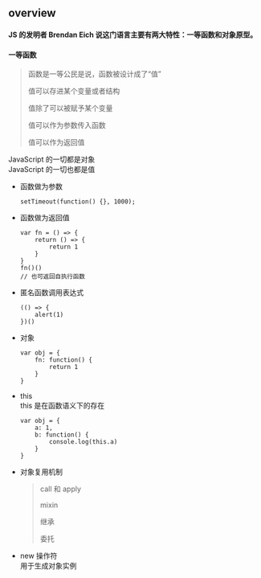 ## overview

#### JS 的发明者 Brendan Eich 说这门语言主要有两大特性：一等函数和对象原型。

#### 一等函数


> 函数是一等公民是说，函数被设计成了“值”
> 
> 值可以存进某个变量或者结构
> 
> 值除了可以被赋予某个变量
> 
> 值可以作为参数传入函数
> 
> 值可以作为返回值

JavaScript 的一切都是对象  
JavaScript 的一切也都是值  


- 函数做为参数  

	```
	setTimeout(function() {}, 1000);

	```
	
- 函数做为返回值

	```
	var fn = () => {
		return () => {
			return 1
		}
	}
	fn()()
	// 也可返回自执行函数
	```
	
- 匿名函数调用表达式

	```
	(() => {
		alert(1)
	})()
	```
	
- 对象

	```
	var obj = {
		fn: function() {
			return 1
		}
	}
	```
	
- this  
	this 是在函数语义下的存在

	```
	var obj = {
		a: 1,
		b: function() {
			console.log(this.a)
		}
	}
	```
	
- 对象复用机制

	> call 和 apply
	>
	> mixin
	>
	> 继承
	>
	> 委托
	
- new 操作符  
	用于生成对象实例

